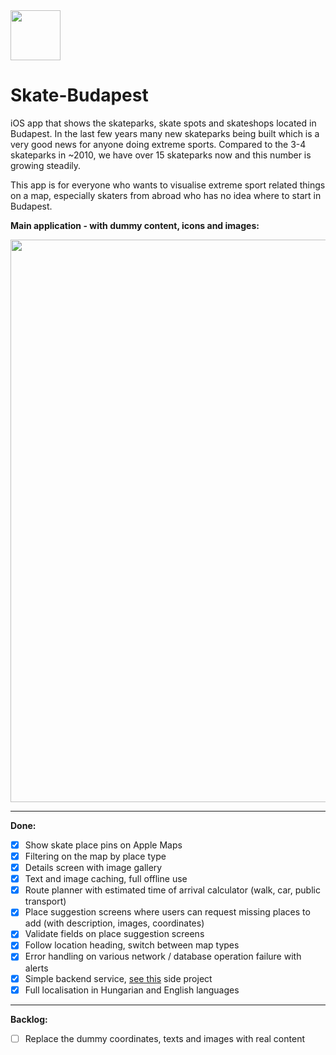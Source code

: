 <img src="http://i.imgur.com/fj7h1r6.png" width="80px" />
<h1>Skate-Budapest</h1>

iOS app that shows the skateparks, skate spots and skateshops located in Budapest. In the last few years many new skateparks being built which is a very good news for anyone doing extreme sports. Compared to the 3-4 skateparks in ~2010, we have over 15 skateparks now and this number is growing steadily.

This app is for everyone who wants to visualise extreme sport related things on a map, especially skaters from abroad who has no idea where to start in Budapest.


**Main application - with dummy content, icons and images:**

<img src="http://i.imgur.com/l4hLWan.jpg" width="900px" />

___
**Done:**

- [x] Show skate place pins on Apple Maps 
- [x] Filtering on the map by place type
- [x] Details screen with image gallery
- [x] Text and image caching, full offline use
- [x] Route planner with estimated time of arrival calculator (walk, car, public transport)
- [x] Place suggestion screens where users can request missing places to add (with description, images, coordinates)
- [x] Validate fields on place suggestion screens
- [x] Follow location heading, switch between map types
- [x] Error handling on various network / database operation failure with alerts
- [x] Simple backend service, [see this](https://github.com/balazs630/Skate-Budapest-Vapor) side project
- [x] Full localisation in Hungarian and English languages
___
**Backlog:**

- [ ] Replace the dummy coordinates, texts and images with real content
